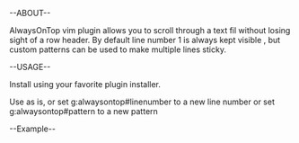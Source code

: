 

--ABOUT--

AlwaysOnTop vim plugin allows you to scroll through a text fil  without losing sight of a row header.
By default line number 1 is always kept visible , but custom patterns can be used to make multiple lines sticky.

--USAGE--

Install using your favorite plugin installer.

Use as is, or set g:alwaysontop#linenumber to a new line number
or set g:alwaysontop#pattern to a new pattern

--Example--



